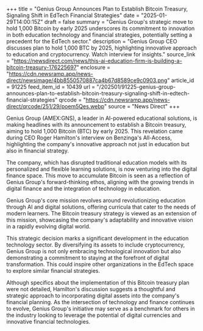 +++
title = "Genius Group Announces Plan to Establish Bitcoin Treasury, Signaling Shift in EdTech Financial Strategies"
date = "2025-01-29T14:00:15Z"
draft = false
summary = "Genius Group's strategic move to hold 1,000 Bitcoin by early 2025 underscores its commitment to innovation in both education technology and financial strategies, potentially setting a precedent for the EdTech sector."
description = "Genius Group CEO discusses plan to hold 1,000 BTC by 2025, highlighting innovative approach to education and cryptocurrency. Watch interview for insights."
source_link = "https://newsdirect.com/news/this-ai-education-firm-is-building-a-bitcoin-treasury-176225697"
enclosure = "https://cdn.newsramp.app/news-direct/newsimage/4bb8550570887ca4b67d8589ce9c0903.png"
article_id = 91225
feed_item_id = 10439
url = "/202501/91225-genius-group-announces-plan-to-establish-bitcoin-treasury-signaling-shift-in-edtech-financial-strategies"
qrcode = "https://cdn.newsramp.app/news-direct/qrcode/251/29/poem5Qes.webp"
source = "News Direct"
+++

<p>Genius Group (AMEX:GNS), a leader in AI-powered educational solutions, is making headlines with its announcement to establish a Bitcoin treasury, aiming to hold 1,000 Bitcoin (BTC) by early 2025. This revelation came during CEO Roger Hamilton's interview on Benzinga's All-Access, highlighting the company's innovative approach not just in education but also in financial strategy.</p><p>The company, which has disrupted traditional education models with its personalized and flexible learning solutions, is now venturing into the digital finance space. This move to accumulate Bitcoin is seen as a reflection of Genius Group's forward-thinking ethos, aligning with the growing trends in digital finance and the integration of technology in education.</p><p>Genius Group's core mission revolves around revolutionizing education through AI and digital solutions, offering curricula that cater to the needs of modern learners. The Bitcoin treasury strategy is viewed as an extension of this mission, showcasing the company's adaptability and innovative vision in a rapidly evolving digital world.</p><p>This strategic decision marks a significant development in the education technology sector. By diversifying its assets to include cryptocurrency, Genius Group is not only embracing technological innovation but also demonstrating a commitment to staying at the forefront of digital transformation. This could inspire other organizations in the EdTech space to explore similar financial strategies.</p><p>Although specifics about the implementation of this Bitcoin treasury plan were not detailed, Hamilton's discussion suggests a thoughtful and strategic approach to incorporating digital assets into the company's financial planning. As the intersection of technology and finance continues to evolve, Genius Group's initiative may serve as a benchmark for others in the industry looking to leverage the potential of digital currencies and innovative financial technologies.</p>